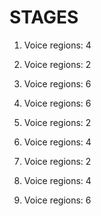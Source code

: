 STAGES
======

1.  Voice regions: 4

2.  Voice regions: 2

3.  Voice regions: 6

4.  Voice regions: 6

5.  Voice regions: 2

6.  Voice regions: 4

7.  Voice regions: 2

8.  Voice regions: 4

9.  Voice regions: 6
